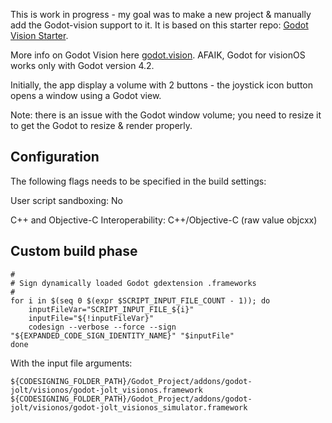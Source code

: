 This is work in progress - my goal was to make a new project & manually add the Godot-vision support to it. It is based on this starter repo: [Godot Vision Starter](https://github.com/kevinw/GodotVisionExample).

More info on Godot Vision here [godot.vision](https://godot.vision).  AFAIK, Godot for visionOS works only with Godot version 4.2.


Initially, the app display a volume with 2 buttons - the joystick icon button opens a window using a Godot view.

Note: there is an issue with the Godot window volume; you need to resize it to get the Godot to resize & render properly. 

## Configuration

The following flags needs to be specified in the build settings:

User script sandboxing: No

C++ and Objective-C Interoperability: C++/Objective-C (raw value objcxx)

## Custom build phase

```
#
# Sign dynamically loaded Godot gdextension .frameworks
#
for i in $(seq 0 $(expr $SCRIPT_INPUT_FILE_COUNT - 1)); do
    inputFileVar="SCRIPT_INPUT_FILE_${i}"
    inputFile="${!inputFileVar}"
    codesign --verbose --force --sign "${EXPANDED_CODE_SIGN_IDENTITY_NAME}" "$inputFile"
done

```

With the input file arguments:

```
${CODESIGNING_FOLDER_PATH}/Godot_Project/addons/godot-jolt/visionos/godot-jolt_visionos.framework
${CODESIGNING_FOLDER_PATH}/Godot_Project/addons/godot-jolt/visionos/godot-jolt_visionos_simulator.framework
```

